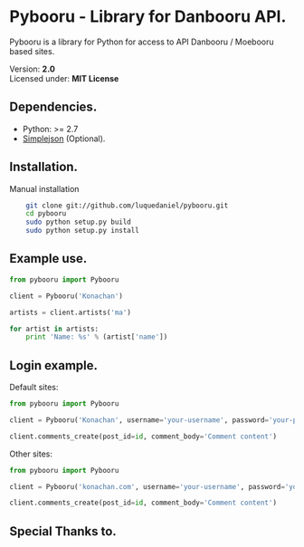 Pybooru - Library for Danbooru API.
========================================================================
Pybooru is a library for Python for access to API Danbooru / Moebooru based sites.

Version: **2.0**<br />
Licensed under: **MIT License**

Dependencies.
-------------
- Python: >= 2.7
- [Simplejson](https://pypi.python.org/pypi/simplejson/) (Optional).

Installation.
------------------------------------------------------------------------
Manual installation
```bash
    git clone git://github.com/luquedaniel/pybooru.git
    cd pybooru
    sudo python setup.py build
    sudo python setup.py install
```

Example use.
------------------------------------------------------------------------
```python
from pybooru import Pybooru

client = Pybooru('Konachan')

artists = client.artists('ma')

for artist in artists:
    print 'Name: %s' % (artist['name'])
```

Login example.
------------------------------------------------------------------------
Default sites:
```python
from pybooru import Pybooru

client = Pybooru('Konachan', username='your-username', password='your-password')

client.comments_create(post_id=id, comment_body='Comment content')
```

Other sites:
```python
from pybooru import Pybooru

client = Pybooru('konachan.com', username='your-username', password='your-password', hashString='So-I-Heard-You-Like-Mupkids-?--%s--')

client.comments_create(post_id=id, comment_body='Comment content')
```

Special Thanks to.
------------------------------------------------------------------------
